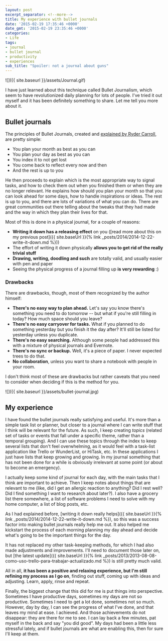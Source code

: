 ```yaml
---
layout: post
excerpt_separator: <!--more-->
title: My experience with bullet journals
date: '2015-02-19 17:35:46 +0000'
date_gmt: '2015-02-19 23:35:46 +0000'
categories:
- Life
tags:
- journal
- bullet journal
- productivity
- experiences
sub_title: "Spoiler: not a journal about guns"
---
```


![]({{ site.baseurl }}/assets/Journal.gif)

I have just learned about this technique called Bullet Journalism, which seem to have revolutionized daily planning for lots of people. I've tried it out myself and it has been definitely something to share. Let me tell you more about it.

<!--more-->

## Bullet journals

The principles of Bullet Journals, created and [explained by Ryder Carroll](http://www.bulletjournal.com/), are pretty simple:

- You plan your month as best as you can
- You plan your day as best as you can
- You index it to not get lost
- You come back to reflect every now and then
- And the rest is up to you

He then proceeds to explain which is the most appropriate way to signal tasks, and how to check them out when you finished them or when they are no longer relevant. He explains how should you plan your month so that you can look ahead for some days, how to handle inspirations or ideas. The rest is up to you, and there are lots of variations of what you can do. There are great communities out there telling about the tweaks that they had made and the way in which they plan their lives for that.

Most of this is done in a physical journal, for a couple of reasons:

- **Writing it down has a releasing effect** on you ([read more about this on my previous post]({{ site.baseUrl }}{% link _posts/2014/2014-12-22-write-it-down.md %}))
- The effort of writing it down physically **allows you to get rid of the really trivial stuff**
- **Drawing, writing, doodling and such** are totally valid, and usually easier with pen and paper
- Seeing the physical progress of a journal filling up **is very rewarding** :)

### Drawbacks

There are drawbacks, though, most of them recognized by the author himself:

- **There's no easy way to plan ahead.** Let's say you know there's something you need to do tomorrow -- but what if you're still filling in today? How much space should you leave?
- **There's no easy carryover for tasks.** What if you planned to do something yesterday but you finish it the day after? It'll still be listed for yesterday unless you duplicate.
- **There's no easy searching.** Although some people had addressed this with a mixture of physical journals and Evernote.
- **There's no sync or backup.** Well, it's a piece of paper. I never expected trees to do that.
- **No collaboration**, unless you want to share a notebook with people in your room.

I don't think most of these are drawbacks but rather caveats that you need to consider when deciding if this is the method for you.

![]({{ site.baseurl }}/assets/bullet-journal.jpg)


## My experience

I have found the bullet journals really satisfying and useful. It's more than a simple task list or planner, but closer to a journal where I can write stuff that I think will be relevant for the future. As such, I keep creating _topics_ (related set of tasks or events that fall under a specific theme, rather than a temporal grouping). And I can use these topics through the index to keep several lists that don't feel overwhelming, as it would feel with a task-list application like Trello or WunderList, or HiTask, etc. In these applications I just have lists that keep growing and growing. In my journal something that has not been done for a while is obviously irrelevant at some point (or about to become an emergency).

I actually keep some kind of journal for each day, with the main tasks that I think are important to achieve. Then I keep notes about things that are relevant to me (like, did I get an allergic reaction to anything? Did I rest well? Did I find something I want to research about later?). I also have a grocery list there somewhere, a list of software problems I need to solve with my home computer, a list of blog posts, etc.

As I had explained before, [writing it down really helps]({{ site.baseUrl }}{% link _posts/2014/2014-12-22-write-it-down.md %}), so this was a success factor into making bullet journals really help me out. It also helped me kickstart the process of each morning planning my day ahead and decide what's going to be the important things for the day.

It has not replaced my other task-keeping methods, for which I had also made adjustments and improvements. I'll need to document those later on, but [the latest update]({{ site.baseUrl }}{% link _posts/2013/2013-08-08-como-uso-trello-para-trabajar-actualizado.md %}) is still pretty much valid.

All in all, **it has been a positive and relaxing experience, but I'm still refining my process as I go on**, finding out stuff, coming up with ideas and adjusting. Learn, apply, rinse and repeat.

Finally, the biggest change that this did for me is put things into perspective. Sometimes I have productive days, sometimes my days are not so productive. Sometimes I need to get a lot done, sometimes not so much. However, day by day, I can see the progress of what I've done, and that leaves my mind at ease. I achieved. And those achievements do not disappear: they are there for me to see. I can lay back a few minutes, pat myself in the back and say "you did good". My days had been a little less stressful lately, and if bullet journals are what are enabling this, then for sure I'll keep at them.
